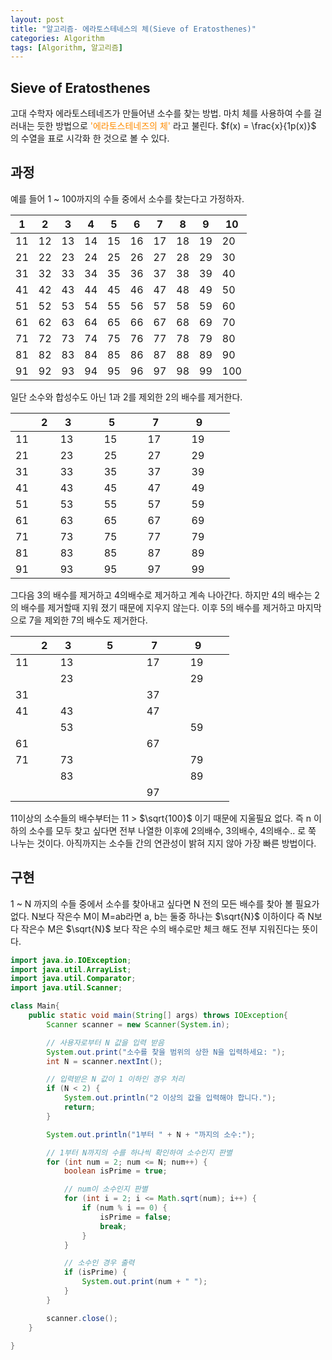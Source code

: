 ```yaml
---
layout: post
title: "알고리즘- 에라토스테네스의 체(Sieve of Eratosthenes)"
categories: Algorithm
tags: [Algorithm, 알고리즘]
---
```


## Sieve of Eratosthenes

고대 수학자 에라토스테네즈가 만들어낸 소수를 찾는 방법. 마치 체를 사용하여 수를 걸러내는 듯한 방법으로 <span style = "color:#FF8C00">'에라토스테네즈의 체'</span> 라고 불린다.
$f(x) = \frac{x}{1p(x)}$ 의 수열을 표로 시각화 한 것으로 볼 수 있다.

## 과정

예를 들어 1 ~ 100까지의 수들 중에서 소수를 찾는다고 가정하자.

| 1   | 2   | 3   | 4   | 5   | 6   | 7   | 8   | 9   | 10  |
| --- | --- | --- | --- | --- | --- | --- | --- | --- | --- |
| 11  | 12  | 13  | 14  | 15  | 16  | 17  | 18  | 19  | 20  |
| 21  | 22  | 23  | 24  | 25  | 26  | 27  | 28  | 29  | 30  |
| 31  | 32  | 33  | 34  | 35  | 36  | 37  | 38  | 39  | 40  |
| 41  | 42  | 43  | 44  | 45  | 46  | 47  | 48  | 49  | 50  |
| 51  | 52  | 53  | 54  | 55  | 56  | 57  | 58  | 59  | 60  |
| 61  | 62  | 63  | 64  | 65  | 66  | 67  | 68  | 69  | 70  |
| 71  | 72  | 73  | 74  | 75  | 76  | 77  | 78  | 79  | 80  |
| 81  | 82  | 83  | 84  | 85  | 86  | 87  | 88  | 89  | 90  |
| 91  | 92  | 93  | 94  | 95  | 96  | 97  | 98  | 99  | 100 |

일단 소수와 합성수도 아닌 1과 2를 제외한 2의 배수를 제거한다.

|     | &nbsp;2&nbsp; | &nbsp;3 | &nbsp;&nbsp;&nbsp;&nbsp; | &nbsp;5 | &nbsp;&nbsp;&nbsp;&nbsp; | &nbsp;7 | &nbsp;&nbsp;&nbsp;&nbsp; | &nbsp;9 | &nbsp;&nbsp;&nbsp;&nbsp; |
| --- | ------------- | ------- | ------------------------ | ------- | ------------------------ | ------- | ------------------------ | ------- | ------------------------ |
| 11  |               | 13      |                          | 15      |                          | 17      |                          | 19      |                          |
| 21  |               | 23      |                          | 25      |                          | 27      |                          | 29      |                          |
| 31  |               | 33      |                          | 35      |                          | 37      |                          | 39      |                          |
| 41  |               | 43      |                          | 45      |                          | 47      |                          | 49      |                          |
| 51  |               | 53      |                          | 55      |                          | 57      |                          | 59      |                          |
| 61  |               | 63      |                          | 65      |                          | 67      |                          | 69      |                          |
| 71  |               | 73      |                          | 75      |                          | 77      |                          | 79      |                          |
| 81  |               | 83      |                          | 85      |                          | 87      |                          | 89      |                          |
| 91  |               | 93      |                          | 95      |                          | 97      |                          | 99      |                          |

그다음 3의 배수를 제거하고 4의배수로 제거하고 계속 나아간다.
하지만 4의 배수는 2의 배수를 제거할때 지워 졌기 때문에 지우지 않는다.
이후 5의 배수를 제거하고 마지막으로 7을 제외한 7의 배수도 제거한다.

|     | &nbsp;2&nbsp; | &nbsp;3 | &nbsp;&nbsp;&nbsp;&nbsp; | &nbsp;5&nbsp; | &nbsp;&nbsp;&nbsp;&nbsp; | &nbsp;7 | &nbsp;&nbsp;&nbsp;&nbsp; | &nbsp;9 | &nbsp;&nbsp;&nbsp;&nbsp; |
| --- | ------------- | ------- | ------------------------ | ------------- | ------------------------ | ------- | ------------------------ | ------- | ------------------------ |
| 11  |               | 13      |                          |               |                          | 17      |                          | 19      |                          |
|     |               | 23      |                          |               |                          |         |                          | 29      |                          |
| 31  |               |         |                          |               |                          | 37      |                          |         |                          |
| 41  |               | 43      |                          |               |                          | 47      |                          |         |                          |
|     |               | 53      |                          |               |                          |         |                          | 59      |                          |
| 61  |               |         |                          |               |                          | 67      |                          |         |                          |
| 71  |               | 73      |                          |               |                          |         |                          | 79      |                          |
|     |               | 83      |                          |               |                          |         |                          | 89      |                          |
|     |               |         |                          |               |                          | 97      |                          |         |                          |

11이상의 소수들의 배수부터는 11 > $\sqrt{100}$ 이기 때문에 지울필요 없다. 즉 n 이하의 소수를 모두 찾고 싶다면 전부 나열한 이후에 2의배수, 3의배수, 4의배수.. 로 쭉 나누는 것이다. 아직까지는 소수들 간의 연관성이 밝혀 지지 않아 가장 빠른 방법이다.

## 구현

1 ~ N 까지의 수들 중에서 소수를 찾아내고 싶다면 N 전의 모든 배수를 찾아 볼 필요가 없다.
N보다 작은수 M이 M=ab라면 a, b는 둘중 하나는 $\sqrt{N}$ 이하이다 즉 N보다 작은수 M은 $\sqrt{N}$ 보다 작은 수의 배수로만 체크 해도 전부 지워진다는 뜻이다.

```Java
import java.io.IOException;
import java.util.ArrayList;
import java.util.Comparator;
import java.util.Scanner;

class Main{
    public static void main(String[] args) throws IOException{
        Scanner scanner = new Scanner(System.in);

        // 사용자로부터 N 값을 입력 받음
        System.out.print("소수를 찾을 범위의 상한 N을 입력하세요: ");
        int N = scanner.nextInt();

        // 입력받은 N 값이 1 이하인 경우 처리
        if (N < 2) {
            System.out.println("2 이상의 값을 입력해야 합니다.");
            return;
        }

        System.out.println("1부터 " + N + "까지의 소수:");

        // 1부터 N까지의 수를 하나씩 확인하여 소수인지 판별
        for (int num = 2; num <= N; num++) {
            boolean isPrime = true;

            // num이 소수인지 판별
            for (int i = 2; i <= Math.sqrt(num); i++) {
                if (num % i == 0) {
                    isPrime = false;
                    break;
                }
            }

            // 소수인 경우 출력
            if (isPrime) {
                System.out.print(num + " ");
            }
        }

        scanner.close();
    }

}

```
